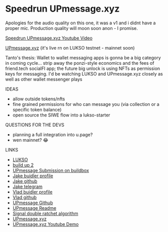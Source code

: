 # Speedrun UPmessage.xyz

Apologies for the audio quality on this one, it was a v1 and i didnt have a proper mic. Production quality will moon soon anon - I promise.

[Speedrun UPmessage.xyz Youtube Video](https://youtu.be/qT2GEu77Npo)

[UPmessage.xyz](https://upmessage.xyz/)
(it's live rn on LUKSO testnet - mainnet soon)

Tanto's thesis: 
Wallet to wallet messaging apps is gonna be a big category in coming cycle... strip away the ponzi-style economics and the fees of friend.tech socialFI app; the future big unlock is using NFTs as permission keys for messaging. I'd be watching LUKSO and UPmessage.xyz closely as well as other wallet messenger plays

IDEAS
- allow outside tokens/nfts
- fine grained permissions for who can message you (via collection or a specific token balance)
- open source the SIWE flow into a lukso-starter

QUESTIONS FOR THE DEVS
- planning a full integration into u.page?
- wen mainnet? 😂

LINKS
- [LUKSO](https://lukso.network/)
- [build up 2](https://app.buidlbox.io/lukso/build-up-2)
- [UPmessage Submission on buildbox](https://app.buidlbox.io/projects/upmessage)
- [Jake buidler profile](https://app.buidlbox.io/buidler/jakeprins)
- [Jake github](https://github.com/jakeprins)
- [Jake telegram](https://t.me/jakeprins)
- [Vlad buidler profile](https://app.buidlbox.io/buidler/vladlykhonis)
- [Vlad github](https://github.com/lykhonis)
- [UPmessage Github](https://github.com/Universal-Page/upmessage)
- [UPmessage Readme](https://github.com/Universal-Page/upmessage/blob/main/README.md)
- [Signal double ratchet algorithm](https://signal.org/docs/specifications/doubleratchet/)
- [UPmessage.xyz](https://upmessage.xyz/)
- [UPmessage.xyz Youtube Demo](https://www.youtube.com/watch?v=0umI16BH4L0)
